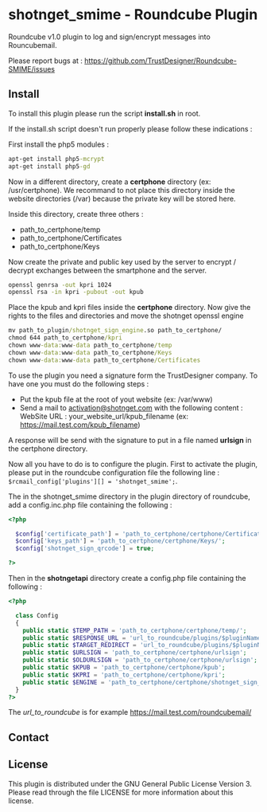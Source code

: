 shotnget_smime - Roundcube Plugin
=================================

Roundcube v1.0 plugin to log and sign/encrypt messages into Rouncubemail.

Please report bugs at : https://github.com/TrustDesigner/Roundcube-SMIME/issues

Install
-------

To install this plugin please run the script **install.sh** in root.

If the install.sh script doesn't run properly please follow these indications :

First install the php5 modules :
```bat
apt-get install php5-mcrypt
apt-get install php5-gd
```

Now in a different directory, create a **certphone** directory (ex: /usr/certphone). We recommand to not place this directory inside the website directories (/var) because the private key will be stored here.

Inside this directory, create three others :
  - path_to_certphone/temp
  - path_to_certphone/Certificates
  - path_to_certphone/Keys

Now create the private and public key used by the server to encrypt / decrypt exchanges between the smartphone and the server.
```bat
openssl genrsa -out kpri 1024
openssl rsa -in kpri -pubout -out kpub
```
Place the kpub and kpri files inside the **certphone** directory.
Now give the rights to the files and directories and move the shotnget openssl engine 
```bat
mv path_to_plugin/shotnget_sign_engine.so path_to_certphone/
chmod 644 path_to_certphone/kpri
chown www-data:www-data path_to_certphone/temp
chown www-data:www-data path_to_certphone/Keys
chown www-data:www-data path_to_certphone/Certificates
```

To use the plugin you need a signature form the TrustDesigner company. To have one you must do the following steps :
  - Put the kpub file at the root of yout website (ex: /var/www)
  - Send a mail to activation@shotnget.com with the following content :
      WebSite URL : your_website_url/kpub_filename (ex: https://mail.test.com/kpub_filename)

A response will be send with the signature to put in a file named **urlsign** in the certphone directory.

Now all you have to do is to configure the plugin.
First to activate the plugin, please put in the roundcube configuration file the following line : ```$rcmail_config['plugins'][] = 'shotnget_smime';```.

The in the shotnget_smime directory in the plugin directory of roundcube, add a config.inc.php file containing the following :
```php
<?php

  $config['certificate_path'] = 'path_to_certphone/certphone/Certificates/';
  $config['keys_path'] = 'path_to_certphone/certphone/Keys/';
  $config['shotnget_sign_qrcode'] = true;

?>
```

Then in the **shotngetapi** directory create a config.php file containing the following :
```php
<?php

  class Config
  {
    public static $TEMP_PATH = 'path_to_certphone/certphone/temp/';
    public static $RESPONSE_URL = 'url_to_roundcube/plugins/$pluginName/plugin/certphone_input.php';
    public static $TARGET_REDIRECT = 'url_to_roundcube/plugins/$pluginName/account.php';
    public static $URLSIGN = 'path_to_certphone/certphone/urlsign';
    public static $OLDURLSIGN = 'path_to_certphone/certphone/urlsign';
    public static $KPUB = 'path_to_certphone/certphone/kpub';
    public static $KPRI = 'path_to_certphone/certphone/kpri';
    public static $ENGINE = 'path_to_certphone/certphone/shotnget_sign_engine.so';
  }
?>
```
The *url_to_roundcube* is for example https://mail.test.com/roundcubemail/

Contact
-------


License
-------

This plugin is distributed under the GNU General Public License Version 3.
Please read through the file LICENSE for more information about this license.

